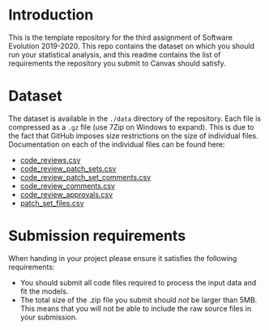 # Introduction

This is the template repository for the third assignment of Software Evolution 2019-2020. 
This repo contains the dataset on which you should run your statistical analysis, and
this readme contains the list of requirements the repository you submit to Canvas should satisfy. 

# Dataset

The dataset is available in the `./data` directory of the repository. Each file is compressed
as a `.gz` file (use 7Zip on Windows to expand). This is due to the fact that GitHub
imposes size restrictions on the size of individual files. Documentation on each of the
individual files can be found here:

- [code_reviews.csv](https://review.opendev.org/Documentation/json.html#change)
- [code_review_patch_sets.csv](https://review.opendev.org/Documentation/json.html#patchSet)
- [code_review_patch_set_comments.csv](https://review.opendev.org/Documentation/json.html#patchsetcomment)
- [code_review_comments.csv](https://review.opendev.org/Documentation/json.html#message)
- [code_review_approvals.csv](https://review.opendev.org/Documentation/json.html#approval)
- [patch_set_files.csv](https://review.opendev.org/Documentation/json.html#file)

# Submission requirements

When handing in your project please ensure it satisfies the following requirements:

- You should submit all code files required to process the input data and fit the models.
- The total size of the .zip file you submit should *not* be larger than 5MB. This means 
that you will not be able to include the raw source files in your submission. 
